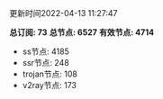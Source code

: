 更新时间2022-04-13 11:27:47

**总订阅: 73**
**总节点: 6527**
**有效节点: 4714**
- ss节点: 4185
- ssr节点: 248
- trojan节点: 108
- v2ray节点: 173
